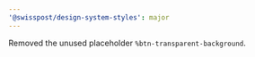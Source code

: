 ```yaml
---
'@swisspost/design-system-styles': major
---
```


Removed the unused placeholder `%btn-transparent-background`.
